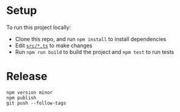 # Setup

To run this project locally:

- Clone this repo, and run `npm install` to install dependencies
- Edit [`src/*.ts`](src/) to make changes
- Run `npm run build` to build the project and `npm test` to run tests

# Release

```shell
npm version minor
npm publish
git push --follow-tags
```
